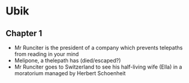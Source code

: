 # Ubik

## Chapter 1
- Mr Runciter is the president of a company which prevents telepaths from reading in your mind
- Melipone, a thelepath has (died/escaped?)
- Mr Runciter goes to Switzerland to see his half-living wife (Ella) in a moratorium managed by Herbert Schoenheit